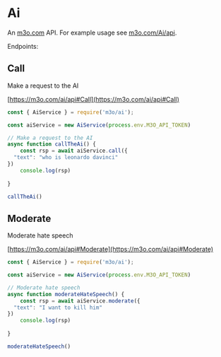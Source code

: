 # Ai

An [m3o.com](https://m3o.com) API. For example usage see [m3o.com/Ai/api](https://m3o.com/Ai/api).

Endpoints:

## Call

Make a request to the AI


[https://m3o.com/ai/api#Call](https://m3o.com/ai/api#Call)

```js
const { AiService } = require('m3o/ai');

const aiService = new AiService(process.env.M3O_API_TOKEN)

// Make a request to the AI
async function callTheAi() {
	const rsp = await aiService.call({
  "text": "who is leonardo davinci"
})
	console.log(rsp)
	
}

callTheAi()
```
## Moderate

Moderate hate speech


[https://m3o.com/ai/api#Moderate](https://m3o.com/ai/api#Moderate)

```js
const { AiService } = require('m3o/ai');

const aiService = new AiService(process.env.M3O_API_TOKEN)

// Moderate hate speech
async function moderateHateSpeech() {
	const rsp = await aiService.moderate({
  "text": "I want to kill him"
})
	console.log(rsp)
	
}

moderateHateSpeech()
```
